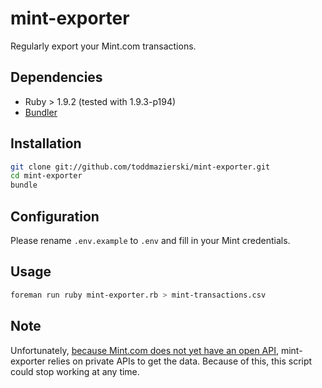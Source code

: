 # mint-exporter

Regularly export your Mint.com transactions.

## Dependencies

  * Ruby > 1.9.2 (tested with 1.9.3-p194)
  * [Bundler](http://gembundler.com/)

## Installation

```bash
git clone git://github.com/toddmazierski/mint-exporter.git
cd mint-exporter
bundle
```

## Configuration

Please rename `.env.example` to `.env` and fill in your Mint credentials.

## Usage

```bash
foreman run ruby mint-exporter.rb > mint-transactions.csv
```

## Note

Unfortunately, [because Mint.com does not yet have an open API](http://www.quora.com/Mint-com/Does-Mint-com-have-an-open-API?share=1), mint-exporter relies on private APIs to get the data. Because of this, this script could stop working at any time.
